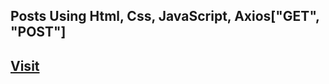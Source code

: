 <h2>Posts Using Html, Css, JavaScript, Axios["GET", "POST"]</h2>
<h2><a href='https://mahmoudragab2.github.io/Real-API/' target='blank'>Visit</a></h2>
